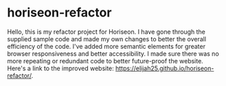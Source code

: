# horiseon-refactor
Hello, this is my refactor project for Horiseon. I have gone through the supplied sample code and made my own changes to better the overall efficiency of the code. I've added more semantic elements for greater browser responsiveness and better accessibility. I made sure there was no more repeating or redundant code to better future-proof the website.  
Here's a link to the improved website:  https://elijah25.github.io/horiseon-refactor/.
